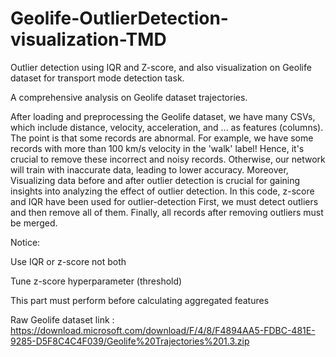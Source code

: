 # Geolife-OutlierDetection-visualization-TMD
Outlier detection using IQR and Z-score, and also visualization on Geolife dataset for transport mode detection task. 

A comprehensive analysis on Geolife dataset trajectories.

After loading and preprocessing the Geolife dataset, we have many CSVs, which include distance, velocity, acceleration, and ... as features (columns). The point is that some records are abnormal. For example, we have some records with more than 100 km/s velocity in the 'walk' label! Hence, it's crucial to remove these incorrect and noisy records. Otherwise, our network will train with inaccurate data, leading to lower accuracy. Moreover, Visualizing data before and after outlier detection is crucial for gaining insights into analyzing the effect of outlier detection. In this code, z-score and IQR have been used for outlier-detection
First, we must detect outliers and then remove all of them. Finally, all records after removing outliers must be merged.



Notice:

Use IQR or z-score not both

Tune z-score hyperparameter (threshold)

This part must perform before calculating aggregated features


Raw Geolife dataset link : https://download.microsoft.com/download/F/4/8/F4894AA5-FDBC-481E-9285-D5F8C4C4F039/Geolife%20Trajectories%201.3.zip
